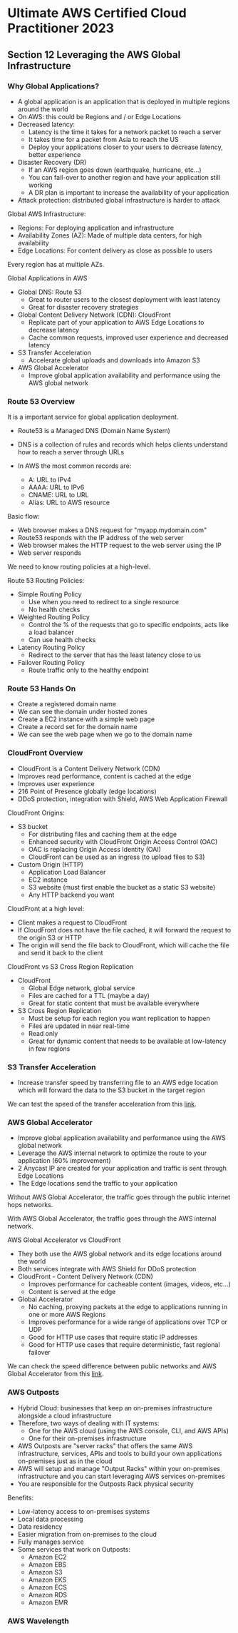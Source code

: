 # Ultimate AWS Certified Cloud Practitioner 2023

## Section 12 Leveraging the AWS Global Infrastructure

### Why Global Applications?

- A global application is an application that is deployed in multiple regions around the world
- On AWS: this could be Regions and / or Edge Locations
- Decreased latency:
  - Latency is the time it takes for a network packet to reach a server
  - It takes time for a packet from Asia to reach the US
  - Deploy your applications closer to your users to decrease latency, better experience
- Disaster Recovery (DR)
  - If an AWS region goes down (earthquake, hurricane, etc...)
  - You can fail-over to another region and have your application still working
  - A DR plan is important to increase the availability of your application
- Attack protection: distributed global infrastructure is harder to attack

Global AWS Infrastructure:

- Regions: For deploying application and infrastructure
- Availability Zones (AZ): Made of multiple data centers, for high availability
- Edge Locations: For content delivery as close as possible to users

Every region has at multiple AZs.

Global Applications in AWS

- Global DNS: Route 53
  - Great to router users to the closest deployment with least latency
  - Great for disaster recovery strategies
- Global Content Delivery Network (CDN): CloudFront
  - Replicate part of your application to AWS Edge Locations to decrease latency
  - Cache common requests, improved user experience and decreased latency
- S3 Transfer Acceleration
  - Accelerate global uploads and downloads into Amazon S3
- AWS Global Accelerator
  - Improve global application availability and performance using the AWS global network

### Route 53 Overview

It is a important service for global application deployment.

- Route53 is a Managed DNS (Domain Name System)
- DNS is a collection of rules and records which helps clients understand how to reach a server through URLs

- In AWS the most common records are:
  - A: URL to IPv4
  - AAAA: URL to IPv6
  - CNAME: URL to URL
  - Alias: URL to AWS resource

Basic flow:

- Web browser makes a DNS request for "myapp.mydomain.com"
- Route53 responds with the IP address of the web server
- Web browser makes the HTTP request to the web server using the IP
- Web server responds

We need to know routing policies at a high-level.

Route 53 Routing Policies:

- Simple Routing Policy
  - Use when you need to redirect to a single resource
  - No health checks
- Weighted Routing Policy
  - Control the % of the requests that go to specific endpoints, acts like a load balancer
  - Can use health checks
- Latency Routing Policy
  - Redirect to the server that has the least latency close to us
- Failover Routing Policy
  - Route traffic only to the healthy endpoint

### Route 53 Hands On

- Create a registered domain name
- We can see the domain under hosted zones
- Create a EC2 instance with a simple web page
- Create a record set for the domain name
- We can see the web page when we go to the domain name

### CloudFront Overview

- CloudFront is a Content Delivery Network (CDN)
- Improves read performance, content is cached at the edge
- Improves user experience
- 216 Point of Presence globally (edge locations)
- DDoS protection, integration with Shield, AWS Web Application Firewall

CloudFront Origins:

- S3 bucket
  - For distributing files and caching them at the edge
  - Enhanced security with CloudFront Origin Access Control (OAC)
  - OAC is replacing Origin Access Identity (OAI)
  - CloudFront can be used as an ingress (to upload files to S3)
- Custom Origin (HTTP)
  - Application Load Balancer
  - EC2 instance
  - S3 website (must first enable the bucket as a static S3 website)
  - Any HTTP backend you want

CloudFront at a high level:

- Client makes a request to CloudFront
- If CloudFront does not have the file cached, it will forward the request to the origin S3 or HTTP
- The origin will send the file back to CloudFront, which will cache the file and send it back to the client

CloudFront vs S3 Cross Region Replication

- CloudFront
  - Global Edge network, global service
  - Files are cached for a TTL (maybe a day)
  - Great for static content that must be available everywhere
- S3 Cross Region Replication
  - Must be setup for each region you want replication to happen
  - Files are updated in near real-time
  - Read only
  - Great for dynamic content that needs to be available at low-latency in few regions

### S3 Transfer Acceleration

- Increase transfer speed by transferring file to an AWS edge location which will forward the data to the S3 bucket in the target region

We can test the speed of the transfer acceleration from this [link](https://s3-accelerate-speedtest.s3-accelerate.amazonaws.com/en/accelerate-speed-comparsion.html).

### AWS Global Accelerator

- Improve global application availability and performance using the AWS global network
- Leverage the AWS internal network to optimize the route to your application (60% improvement)
- 2 Anycast IP are created for your application and traffic is sent through Edge Locations
- The Edge locations send the traffic to your application

Without AWS Global Accelerator, the traffic goes through the public internet hops networks.

With AWS Global Accelerator, the traffic goes through the AWS internal network.

AWS Global Accelerator vs CloudFront

- They both use the AWS global network and its edge locations around the world
- Both services integrate with AWS Shield for DDoS protection
- CloudFront - Content Delivery Network (CDN)
  - Improves performance for cacheable content (images, videos, etc...)
  - Content is served at the edge
- Global Accelerator
  - No caching, proxying packets at the edge to applications running in one or more AWS Regions
  - Improves performance for a wide range of applications over TCP or UDP
  - Good for HTTP use cases that require static IP addresses
  - Good for HTTP use cases that require deterministic, fast regional failover

We can check the speed difference between public networks and AWS Global Accelerator from this [link](https://speedtest.globalaccelerator.aws/#/).

### AWS Outposts

- Hybrid Cloud: businesses that keep an on-premises infrastructure alongside a cloud infrastructure
- Therefore, two ways of dealing with IT systems:
  - One for the AWS cloud (using the AWS console, CLI, and AWS APIs)
  - One for their on-premises infrastructure
- AWS Outposts are "server racks" that offers the same AWS infrastructure, services, APIs and tools to build your own applications on-premises just as in the cloud
- AWS will setup and manage "Output Racks" within your on-premises infrastructure and you can start leveraging AWS services on-premises
- You are responsible for the Outposts Rack physical security

Benefits:

- Low-latency access to on-premises systems
- Local data processing
- Data residency
- Easier migration from on-premises to the cloud
- Fully manages service
- Some services that work on Outposts:
  - Amazon EC2
  - Amazon EBS
  - Amazon S3
  - Amazon EKS
  - Amazon ECS
  - Amazon RDS
  - Amazon EMR

### AWS Wavelength

